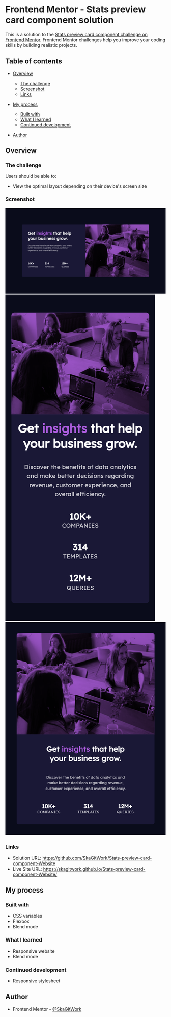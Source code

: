 # Frontend Mentor - Stats preview card component solution

This is a solution to the [Stats preview card component challenge on Frontend Mentor](https://www.frontendmentor.io/challenges/stats-preview-card-component-8JqbgoU62). Frontend Mentor challenges help you improve your coding skills by building realistic projects.

## Table of contents

- [Overview](#overview)

  - [The challenge](#the-challenge)
  - [Screenshot](#screenshot)
  - [Links](#links)

- [My process](#my-process)
  - [Built with](#built-with)
  - [What I learned](#what-i-learned)
  - [Continued development](#continued-development)
- [Author](#author)

## Overview

### The challenge

Users should be able to:

- View the optimal layout depending on their device's screen size

### Screenshot

![](desktop-ss.png)
![](mobile-ss.png)
![](tablet-ss.png)

### Links

- Solution URL: https://github.com/SkaGitWork/Stats-preview-card-component-Website
- Live Site URL: https://skagitwork.github.io/Stats-preview-card-component-Website/

## My process

### Built with

- CSS variables
- Flexbox
- Blend mode

### What I learned

- Responsive website
- Blend mode

### Continued development

- Responsive stylesheet

## Author

- Frontend Mentor - [@SkaGitWork](https://www.frontendmentor.io/profile/SkaGitWork)
